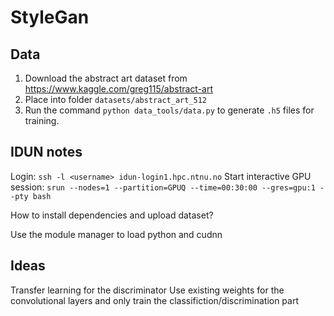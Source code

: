 # StyleGan

## Data

1. Download the abstract art dataset from https://www.kaggle.com/greg115/abstract-art
2. Place into folder `datasets/abstract_art_512`
3. Run the command `python data_tools/data.py` to generate `.h5` files for training.



## IDUN notes

Login: `ssh -l <username> idun-login1.hpc.ntnu.no`
Start interactive GPU session: `srun --nodes=1 --partition=GPUQ --time=00:30:00 --gres=gpu:1 --pty bash`

How to install dependencies and upload dataset?

Use the module manager to load python and cudnn

## Ideas

Transfer learning for the discriminator
Use existing weights for the convolutional layers and only train the classifiction/discrimination part
